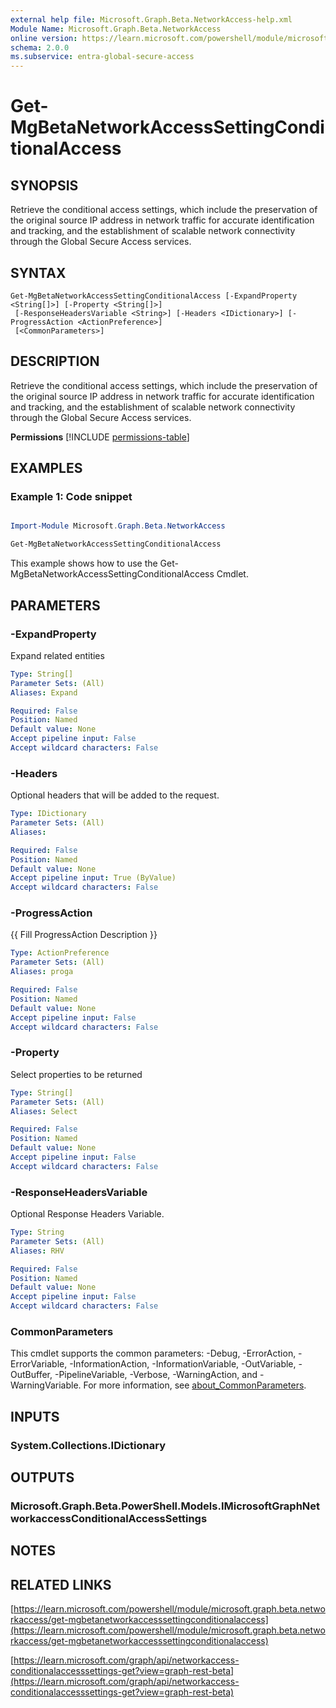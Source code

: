 ```yaml
---
external help file: Microsoft.Graph.Beta.NetworkAccess-help.xml
Module Name: Microsoft.Graph.Beta.NetworkAccess
online version: https://learn.microsoft.com/powershell/module/microsoft.graph.beta.networkaccess/get-mgbetanetworkaccesssettingconditionalaccess
schema: 2.0.0
ms.subservice: entra-global-secure-access
---
```


# Get-MgBetaNetworkAccessSettingConditionalAccess

## SYNOPSIS
Retrieve the conditional access settings, which include the preservation of the original source IP address in network traffic for accurate identification and tracking, and the establishment of scalable network connectivity through the Global Secure Access services.

## SYNTAX

```
Get-MgBetaNetworkAccessSettingConditionalAccess [-ExpandProperty <String[]>] [-Property <String[]>]
 [-ResponseHeadersVariable <String>] [-Headers <IDictionary>] [-ProgressAction <ActionPreference>]
 [<CommonParameters>]
```

## DESCRIPTION
Retrieve the conditional access settings, which include the preservation of the original source IP address in network traffic for accurate identification and tracking, and the establishment of scalable network connectivity through the Global Secure Access services.

**Permissions**
[!INCLUDE [permissions-table](~/../graphref/api-reference/beta/includes/permissions/networkaccess-conditionalaccesssettings-get-permissions.md)]

## EXAMPLES
### Example 1: Code snippet

```powershell

Import-Module Microsoft.Graph.Beta.NetworkAccess

Get-MgBetaNetworkAccessSettingConditionalAccess

```
This example shows how to use the Get-MgBetaNetworkAccessSettingConditionalAccess Cmdlet.


## PARAMETERS

### -ExpandProperty
Expand related entities

```yaml
Type: String[]
Parameter Sets: (All)
Aliases: Expand

Required: False
Position: Named
Default value: None
Accept pipeline input: False
Accept wildcard characters: False
```

### -Headers
Optional headers that will be added to the request.

```yaml
Type: IDictionary
Parameter Sets: (All)
Aliases:

Required: False
Position: Named
Default value: None
Accept pipeline input: True (ByValue)
Accept wildcard characters: False
```

### -ProgressAction
{{ Fill ProgressAction Description }}

```yaml
Type: ActionPreference
Parameter Sets: (All)
Aliases: proga

Required: False
Position: Named
Default value: None
Accept pipeline input: False
Accept wildcard characters: False
```

### -Property
Select properties to be returned

```yaml
Type: String[]
Parameter Sets: (All)
Aliases: Select

Required: False
Position: Named
Default value: None
Accept pipeline input: False
Accept wildcard characters: False
```

### -ResponseHeadersVariable
Optional Response Headers Variable.

```yaml
Type: String
Parameter Sets: (All)
Aliases: RHV

Required: False
Position: Named
Default value: None
Accept pipeline input: False
Accept wildcard characters: False
```

### CommonParameters
This cmdlet supports the common parameters: -Debug, -ErrorAction, -ErrorVariable, -InformationAction, -InformationVariable, -OutVariable, -OutBuffer, -PipelineVariable, -Verbose, -WarningAction, and -WarningVariable. For more information, see [about_CommonParameters](http://go.microsoft.com/fwlink/?LinkID=113216).

## INPUTS

### System.Collections.IDictionary
## OUTPUTS

### Microsoft.Graph.Beta.PowerShell.Models.IMicrosoftGraphNetworkaccessConditionalAccessSettings
## NOTES

## RELATED LINKS

[https://learn.microsoft.com/powershell/module/microsoft.graph.beta.networkaccess/get-mgbetanetworkaccesssettingconditionalaccess](https://learn.microsoft.com/powershell/module/microsoft.graph.beta.networkaccess/get-mgbetanetworkaccesssettingconditionalaccess)

[https://learn.microsoft.com/graph/api/networkaccess-conditionalaccesssettings-get?view=graph-rest-beta](https://learn.microsoft.com/graph/api/networkaccess-conditionalaccesssettings-get?view=graph-rest-beta)






















